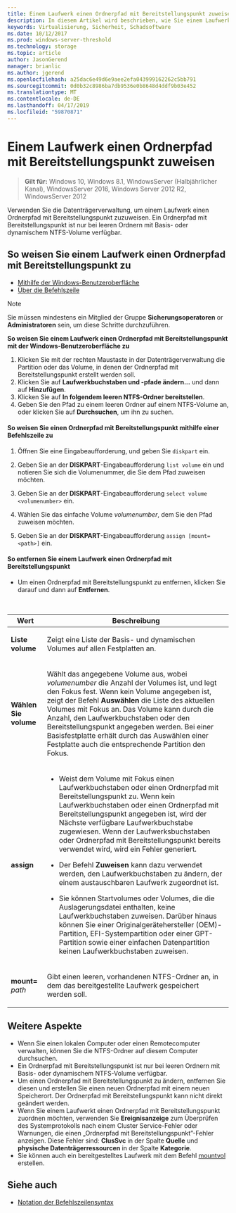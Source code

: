```yaml
---
title: Einem Laufwerk einen Ordnerpfad mit Bereitstellungspunkt zuweisen
description: In diesem Artikel wird beschrieben, wie Sie einem Laufwerk einen Ordnerpfad mit Bereitstellungspunkt zuweisen.
keywords: Virtualisierung, Sicherheit, Schadsoftware
ms.date: 10/12/2017
ms.prod: windows-server-threshold
ms.technology: storage
ms.topic: article
author: JasonGerend
manager: brianlic
ms.author: jgerend
ms.openlocfilehash: a25dac6e49d6e9aee2efa043999162262c5bb791
ms.sourcegitcommit: 0d0b32c8986ba7db9536e0b8648d4ddf9b03e452
ms.translationtype: MT
ms.contentlocale: de-DE
ms.lasthandoff: 04/17/2019
ms.locfileid: "59870871"
---
```

# <a name="assign-a-mount-point-folder-path-to-a-drive"></a>Einem Laufwerk einen Ordnerpfad mit Bereitstellungspunkt zuweisen

> **Gilt für:** Windows 10, Windows 8.1, WindowsServer (Halbjährlicher Kanal), WindowsServer 2016, Windows Server 2012 R2, WindowsServer 2012

Verwenden Sie die Datenträgerverwaltung, um einem Laufwerk einen Ordnerpfad mit Bereitstellungspunkt zuzuweisen. Ein Ordnerpfad mit Bereitstellungspunkt ist nur bei leeren Ordnern mit Basis- oder dynamischem NTFS-Volume verfügbar.

## <a name="assigning-a-mount-point-folder-path-to-a-drive"></a>So weisen Sie einem Laufwerk einen Ordnerpfad mit Bereitstellungspunkt zu

-   [Mithilfe der Windows-Benutzeroberfläche](#BKMK_WINUI)
-   [Über die Befehlszeile](#BKMK_CMD)

> [!NOTE]
> Sie müssen mindestens ein Mitglied der Gruppe **Sicherungsoperatoren** or **Administratoren** sein, um diese Schritte durchzuführen.

**So weisen Sie einem Laufwerk einen Ordnerpfad mit Bereitstellungspunkt mit der Windows-Benutzeroberfläche zu**
<a id="BKMK_WINUI"></a>

1.  Klicken Sie mit der rechten Maustaste in der Datenträgerverwaltung die Partition oder das Volume, in denen der Ordnerpfad mit Bereitstellungspunkt erstellt werden soll. 
2. Klicken Sie auf **Laufwerkbuchstaben und -pfade ändern...** und dann auf **Hinzufügen**. 
3. Klicken Sie auf **In folgendem leeren NTFS-Ordner bereitstellen**.
4. Geben Sie den Pfad zu einem leeren Ordner auf einem NTFS-Volume an, oder klicken Sie auf **Durchsuchen**, um ihn zu suchen.

<a id="BKMK_CMD"></a>
#### <a name="to-assign-a-mount-point-folder-path-to-a-drive-using-a-command-line"></a>So weisen Sie einen Ordnerpfad mit Bereitstellungspunkt mithilfe einer Befehlszeile zu
1.  Öffnen Sie eine Eingabeaufforderung, und geben Sie `diskpart` ein.

2.  Geben Sie an der **DISKPART**-Eingabeaufforderung `list volume` ein und notieren Sie sich die Volumenummer, die Sie dem Pfad zuweisen möchten.

3.  Geben Sie an der **DISKPART**-Eingabeaufforderung `select volume <volumenumber>` ein. 

4. Wählen Sie das einfache Volume *volumenumber*, dem Sie den Pfad zuweisen möchten.

5.  Geben Sie an der **DISKPART**-Eingabeaufforderung `assign [mount=<path>]` ein.

#### <a name="to-remove-a-mount-point-folder-path-to-a-drive"></a>So entfernen Sie einem Laufwerk einen Ordnerpfad mit Bereitstellungspunkt

-   Um einen Ordnerpfad mit Bereitstellungspunkt zu entfernen, klicken Sie darauf und dann auf **Entfernen**.

<br />

| Wert | Beschreibung |
| --- | --- |
| <p>**Liste volume**</p> | <p>Zeigt eine Liste der Basis- und dynamischen Volumes auf allen Festplatten an.</p> |
| <p>**Wählen Sie volume**</p>        | <p>Wählt das angegebene Volume aus, wobei <em>volumenumber</em> die Anzahl der Volumes ist, und legt den Fokus fest. Wenn kein Volume angegeben ist, zeigt der Befehl **Auswählen** die Liste des aktuellen Volumes mit Fokus an. Das Volume kann durch die Anzahl, den Laufwerkbuchstaben oder den Bereitstellungspunkt angegeben werden. Bei einer Basisfestplatte erhält durch das Auswählen einer Festplatte auch die entsprechende Partition den Fokus.</p>|
| <p>**assign**</p> | <p><ul><li> Weist dem Volume mit Fokus einen Laufwerkbuchstaben oder einen Ordnerpfad mit Bereitstellungspunkt zu. Wenn kein Laufwerkbuchstaben oder einen Ordnerpfad mit Bereitstellungspunkt angegeben ist, wird der Nächste verfügbare Laufwerkbuchstabe zugewiesen. Wenn der Laufwerksbuchstaben oder Ordnerpfad mit Bereitstellungspunkt bereits verwendet wird, wird ein Fehler generiert.</li> </p> <p><li>Der Befehl **Zuweisen** kann dazu verwendet werden, den Laufwerkbuchstaben zu ändern, der einem austauschbaren Laufwerk zugeordnet ist.</li> </p><p><li> Sie können Startvolumes oder Volumes, die die Auslagerungsdatei enthalten, keine Laufwerkbuchstaben zuweisen. Darüber hinaus können Sie einer Originalgerätehersteller (OEM)-Partition, EFI-Systempartition oder einer GPT-Partition sowie einer einfachen Datenpartition keinen Laufwerkbuchstaben zuweisen.</p></li></ul> |
| <p>**mount=** <em>path</em></p> | <p>Gibt einen leeren, vorhandenen NTFS-Ordner an, in dem das bereitgestellte Laufwerk gespeichert werden soll.</p>  |

## <a name="additional-considerations"></a>Weitere Aspekte

-   Wenn Sie einen lokalen Computer oder einen Remotecomputer verwalten, können Sie die NTFS-Ordner auf diesem Computer durchsuchen.
-   Ein Ordnerpfad mit Bereitstellungspunkt ist nur bei leeren Ordnern mit Basis- oder dynamischem NTFS-Volume verfügbar.
-   Um einen Ordnerpfad mit Bereitstellungspunkt zu ändern, entfernen Sie diesen und erstellen Sie einen neuen Ordnerpfad mit einem neuen Speicherort. Der Ordnerpfad mit Bereitstellungspunkt kann nicht direkt geändert werden.
-   Wenn Sie einem Laufwerkt einen Ordnerpfad mit Bereitstellungspunkt zuordnen möchten, verwenden Sie **Ereignisanzeige** zum Überprüfen des Systemprotokolls nach einem Cluster Service-Fehler oder Warnungen, die einen „Ordnerpfad mit Bereitstellungspunkt”-Fehler anzeigen. Diese Fehler sind: **ClusSvc** in der Spalte **Quelle** und **physische Datenträgerressourcen** in der Spalte **Kategorie**.
-   Sie können auch ein bereitgestelltes Laufwerk mit dem Befehl [mountvol](https://go.microsoft.com/fwlink/?linkid=64111) erstellen.

## <a name="see-also"></a>Siehe auch
-   [Notation der Befehlszeilensyntax](https://technet.microsoft.com/library/cc742449(v=ws.11).aspx)


